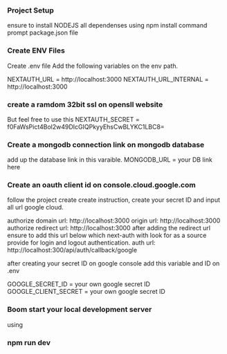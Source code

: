 
### Project Setup ###
ensure to install NODEJS all dependenses using npm install command prompt package.json file

### Create ENV Files ###
Create .env file
Add the following variables on the env path.

NEXTAUTH_URL =  http://localhost:3000
NEXTAUTH_URL_INTERNAL = http://localhost:3000

### create a ramdom 32bit ssl on opensll website ###
But feel free to use this
NEXTAUTH_SECRET = f0FaWsPict4Bol2w49DIcGIQPkyyEhsCwBLYKC1LBC8=

### Create a mongodb connection link on mongodb database ###

add up the database link in this varaible.
MONGODB_URL = your DB link here

### Create an oauth client id on console.cloud.google.com
follow the project create create instruction, create your secret ID and input all url  google cloud.

authorize domain url: http://localhost:3000
origin url: http://localhost:3000
authorize redirect url: http://localhost:3000
after adding the redirect url ensure to add this url below which next-auth with look for as a source provide for login and logout authentication.
auth url: http://localhost:300/api/auth/callback/google


after creating your secret ID on google console add this variable and ID on .env

GOOGLE_SECRET_ID = your own google secret ID
GOOGLE_CLIENT_SECRET = your own google secret ID

### Boom start your local development server ###
using 
### npm run dev ###


